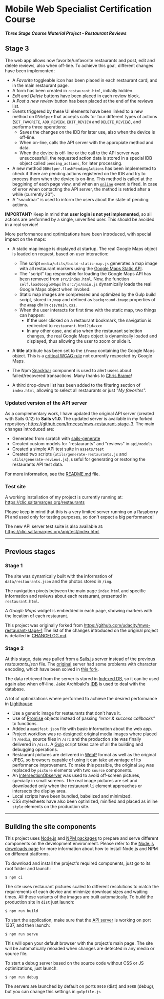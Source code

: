 # Mobile Web Specialist Certification Course

#### _Three Stage Course Material Project - Restaurant Reviews_

## Stage 3

The web app allows now favorite/unfavorite restaurants and post, edit and delete reviews, also when off-line. To achieve this goal, different changes have been implemented:

- A _Favorite_ toggleable icon has been placed in each restaurant card, and in the main restaurant page.
- A form has been created in `restaurant.html`, initially hidden.
- _Edit_ and _Delete_ buttons have been placed in each review block.
- A _Post a new review_ button has been placed at the end of the reviews list.
- Events triggered by these UI elements have been linked to a new method on `DBHelper` that accepts calls for four different types of actions (`SET_FAVORITE`, `ADD_REVIEW`, `EDIT_REVIEW` and `DELETE_REVIEW`), and performs three operations:
  - Saves the changes on the IDB for later use, also when the device is off-line.
  - When on-line, calls the API server with the appropiate method and data.
  - When the device is off-line or the call to the API server was unsuccessfull, the requested action data is stored in a special IDB object called `pending_actions`, for later processing.
- A new method `DBHelper.flushPendingActions` has been implemented to check if there are pending actions registered on the IDB and try to process them when the device is on-line. This method is called at the beggining of each page view, and when an [`online`](https://developer.mozilla.org/en-US/docs/Web/API/NavigatorOnLine/Online_and_offline_events) event is fired. In case of error when contacting the API server, the method is retried after a while (currently 20").
- A "snackbar" is used to inform the users about the state of pending actions.

__IMPORTANT:__ Keep in mind that __user login is not yet implemented__, so all actions are performed by a single, unverified user. This should be avoided in a real service!

More performance and optimizations have been introduced, with special impact on the maps:

- A static map image is displayed at startup. The real Google Maps object is loaded on request, based on user interaction:
  - The script `media/utils/build-static-map.js` generates a map image with all restaurant markers using the [Google Maps Static API](https://developers.google.com/maps/documentation/maps-static/intro).
  - The "script" tag responsible for loading the Google Maps API has been removed from `src/index.html`. Now, the function `self.loadGoogleMaps` in `src/js/main.js` dynamically loads the real Google Maps object when invoked.
  - Static map images are compressed and optimized by the Gulp build script, stored in `/map` and defined as `background-image` properties of the `#map` div in `css/main.css`.
  - When the user interacts for first time with the static map, two things can happen:
    - If the user clicked on a restaurant bookmark, the navigation is redirected to `restaurant.html?id=xxx`
    - In any other case, and also when the restaurant selection changes, the real Google Maps object is dynamically loaded and displayed, thus allowing the user to zoom or slide it.

- A __title__ attribute has been set to the `iframe` containing the Google Maps object. This is a [critical WCAG rule](https://dequeuniversity.com/rules/axe/2.2/frame-title?application=lighthouse) not currently respected by Google Maps.

- The Npm [Snackbar](https://www.polonel.com/snackbar/) component is used to alert users about failed/recovered transactions. Many thanks to [Chris Brame](https://www.polonel.com/)!

- A third drop-down list has been added to the filtering section of `index.html`, allowing to select all restaurants or just "_My favorites_".

### Updated version of the API server

As a complementary work, I have updated the original API server (created with Sails 0.12) to __Sails v1.0__. The updated server is available in my forked repository: https://github.com/frncesc/mws-restaurant-stage-3. The main changes introduced are:
- Generated from scratch with [sails-generate](https://github.com/balderdashy/sails-generate)
- Created custom models for "restaurants" and "reviews" in `api/models`
- Created a simple API test suite in `assets/test`
- Created two scripts (`utils/generate-restaurants.js` and `utils/generate-reviews.js`), useful for generating or restoring the restaurants API test data.

For more information, see the [README.md](https://github.com/frncesc/mws-restaurant-stage-3/blob/devel/README.md) file.

### Test site
A working installation of my project is currently running at:
https://clic.saltamarges.org/restaurants

Please keep in mind that this is a very limited server running on a Raspberry Pi and used only for testing purposes, so don't expect a big performance!

The new API server test suite is also available at:
https://clic.saltamarges.org/api/test/index.html

---

## Previous stages

### Stage 1

The site was dynamically built with the information of `data/restaurants.json` and the photos stored in `/img`.

The navigation pivots between the main page `index.html` and specific information and reviews about each restaurant, presented in `restaurant.html`.

A _Google Maps_ widget is embedded in each page, showing markers with the location of each restaurant.

This project was originally forked from https://github.com/udacity/mws-restaurant-stage-1
The list of the changes introduced on the original project is detailed in [CHANGELOG.md](https://github.com/frncesc/mws-restaurant-stage-1/blob/master/CHANGELOG.md).

### Stage 2

At this stage, data was pulled from a [Sails.js](https://sailsjs.com/) server instead of the previous _restaurants.json_ file. The [original](https://github.com/udacity/mws-restaurant-stage-2) server had some problems with character encoding, which have been solved in [this fork](https://github.com/frncesc/mws-restaurant-stage-2).

The data retrieved from the server is stored in [Indexed DB](https://developer.mozilla.org/en-US/docs/Web/API/IndexedDB_API), so it can be used again also when off-line. Jake Archibald's [IDB](https://github.com/jakearchibald/idb) is used to deal with the database.

A lot of optimizations where performed to achieve the desired performance in [Lighthouse](https://developers.google.com/web/tools/lighthouse/):

- Use a generic image for restaurants that don't have it.
- Use of [Promise](https://developer.mozilla.org/en-US/docs/Web/JavaScript/Reference/Global_Objects/Promise) objects instead of passing _"error & success callbacks"_ to functions.
- Added a `manifest.json` file with basic information about the web app.
- Project workflow was re-designed: original media images where placed in `/media`, source files in `/src` and the production site was finally delivered in `/dist`. A [Gulp](https://gulpjs.com/) script takes care of all the building and debugging operations.
- Restaurant pictures are delivered in [WebP](https://developers.google.com/speed/webp/) format as well as the original JPEG, so browsers capable of using it can take advantage of its performance improvement. To make this possible, the original `img` was replaced by `picture` elements with two `source` components.
- An [IntersectionObserver](https://developer.mozilla.org/en-US/docs/Web/API/Intersection_Observer_API) was used to avoid off-screen pictures, specially in small screens. The real image pictures are set and downloaded only when the restaurant `li` element approaches or intersects the display area.
- Local scripts have been bundled, babelized and minimized.
- CSS stylesheets have also been optimized, minified and placed as inline `style` elements on the production site.

---

## Building the site components

This project uses [Node.js](https://nodejs.org) and [NPM packages](https://www.npmjs.com/) to prepare and serve different components on the development environment. Please refer to the [Node.js downloads page](https://nodejs.org/en/download/) for more information about how to install Node.js and NPM on different platforms.

To download and install the project's required components, just go to its root folder and launch:

```
$ npm ci
```

The site uses restaurant pictures scaled to different resolutions to match the requirements of each device and minimize download sizes and waiting times. All these variants of the images are built automatically. To build the production site in `dist` just launch:

```
$ npm run build
```

To start the application, make sure that the [API server](https://github.com/udacity/mws-restaurant-stage-2) is working on port 1337, and then launch:

```
$ npm run serve
```

This will open your default browser with the project's main page. The site will be automatically reloaded when changes are detected in any media or source file.

To start a debug server based on the source code without CSS or JS optimizations, just launch:

```
$ npm run debug
```

The servers are launched by default on ports `8010` (dist) and `8080` (debug), but you can change this settings in `gulpfile.js`

